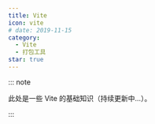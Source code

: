 ```yaml
---
title: Vite
icon: vite
# date: 2019-11-15
category:
  - Vite
  - 打包工具
star: true
---
```


::: note

此处是一些 Vite 的基础知识（持续更新中...）。

:::

<!-- more -->
